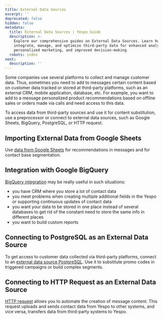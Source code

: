 ```yaml
---
title: External Data Sources
excerpt: ''
deprecated: false
hidden: false
metadata:
  title: External Data Sources | Yespo Guide
  description: >-
    Explore our comprehensive guides on External Data Sources. Learn how to
    integrate, manage, and optimize third-party data for enhanced analytics,
    personalized marketing, and improved decision-making
  robots: index
next:
  description: ''
---
```

Some companies use several platforms to collect and manage customer data. Thus, sometimes you need to add to messages certain content based on customer data tracked or stored at third-party platforms, such as an external CRM, mobile application, database, etc. For example, you want to add to a message personalized product recommendations based on offline sales or orders made via calls and need access to this data.

To access data from third-party sources and use it for content substitution, use a preprocessor or connect to external data sources, such as Google Sheets, BigQuery, PostgreSQL, or HTTP request.

## Importing External Data from Google Sheets

Use [data from Google Sheets](https://docs.yespo.io/docs/how-import-external-data-google-sheets) for recommendations in messages and for contact base segmentation.

## Integration with Google BigQuery

[BigQuery integration](https://docs.yespo.io/docs/google-bigquery-integration) may be really useful in such situations:

- you have CRM where you store a lot of contact data
- you meet problems when creating multiple additional fields in the Yespo or supporting continuous updates of contact data
- you want your data to be stored in one place instead of several databases to get rid of the constant need to store the same info in different places
- you want to build custom reports

## Connecting to PostgreSQL as an External Data Source

To get access to customer data collected via third-party platforms, connect to an [external data source PostgreSQL](https://docs.yespo.io/docs/how-connect-postgresql-external-data-source). Use it to substitute promo codes in triggered campaigns or build complex segments.

## Connecting to HTTP Request as an External Data Source

[HTTP request](https://docs.yespo.io/docs/how-connect-http-request-external-data-source) allows you to automate the creation of message content. This request uploads and sends contact data from Yespo to other systems, and vice versa, transfers data from third-party systems to Yespo.